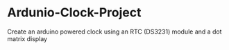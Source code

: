 # Ardunio-Clock-Project
Create an arduino powered clock using an RTC (DS3231) module and a dot matrix display
